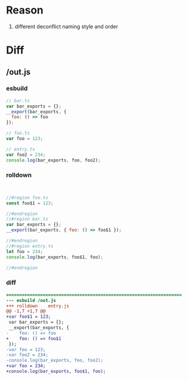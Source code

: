 # Reason
1. different deconflict naming style and order
# Diff
## /out.js
### esbuild
```js
// bar.ts
var bar_exports = {};
__export(bar_exports, {
  foo: () => foo
});

// foo.ts
var foo = 123;

// entry.ts
var foo2 = 234;
console.log(bar_exports, foo, foo2);
```
### rolldown
```js


//#region foo.ts
const foo$1 = 123;

//#endregion
//#region bar.ts
var bar_exports = {};
__export(bar_exports, { foo: () => foo$1 });

//#endregion
//#region entry.ts
let foo = 234;
console.log(bar_exports, foo$1, foo);

//#endregion
```
### diff
```diff
===================================================================
--- esbuild	/out.js
+++ rolldown	entry.js
@@ -1,7 +1,7 @@
+var foo$1 = 123;
 var bar_exports = {};
 __export(bar_exports, {
-    foo: () => foo
+    foo: () => foo$1
 });
-var foo = 123;
-var foo2 = 234;
-console.log(bar_exports, foo, foo2);
+var foo = 234;
+console.log(bar_exports, foo$1, foo);

```